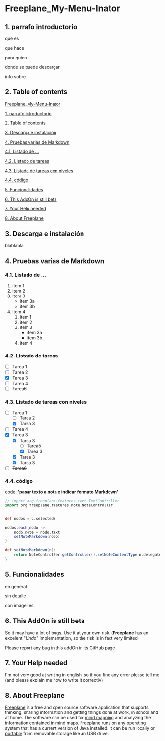 # Freeplane_My-Menu-Inator

## 1. parrafo introductorio

que es

que hace

para quien

donde se puede descargar

info sobre

## 2. Table of contents

[Freeplane_My-Menu-Inator](#Freeplane_My-Menu-Inator)

[1. parrafo introductorio](#1-parrafo-introductorio)

[2. Table of contents](#2-Table-of-contents)

[3. Descarga e instalación](#3-Descarga-e-instalación)

[4. Pruebas varias de Markdown](#4-Pruebas-varias-de-Markdown)

[4.1. Listado de ...](#41-Listado-de-)

[4.2. Listado de tareas](#42-Listado-de-tareas)

[4.3. Listado de tareas con niveles](#43-Listado-de-tareas-con-niveles)

[4.4. código](#44-código)

[5. Funcionalidades](#5-Funcionalidades)

[6. This AddOn is still beta](#6-This-AddOn-is-still-beta)

[7. Your Help needed](#7-Your-Help-needed)

[8. About Freeplane](#8-About-Freeplane)

## 3. Descarga e instalación

blablabla

## 4. Pruebas varias de Markdown

### 4.1. Listado de ...

1. item 1
1. item 2
1. item 3
   * item 3a
   * item 3b
1. item 4
   1. item 1
   1. item 2
   1. item 3
      * item 3a
      * item 3b
   1. item 4

### 4.2. Listado de tareas

- [ ] Tarea 1
- [ ] Tarea 2
- [x] Tarea 3
- [ ] Tarea 4
- [ ] <del>Tarea6</del>

### 4.3. Listado de tareas con niveles

- [ ] Tarea 1
   - [ ] Tarea 2
   - [x] Tarea 3
- [ ] Tarea 4
- [x] Tarea 3
   - [x] Tarea 3
      - [ ] <del>Tarea6</del>
      - [x] Tarea 3
   - [x] Tarea 3
   - [x] Tarea 3
- [ ] <del>Tarea6</del>

### 4.4. código

code: **'pasar texto a nota e indicar formato Markdown'**

```groovy
// import org.freeplane.features.text.TextController
import org.freeplane.features.note.NoteController


def nodos = c.selecteds

nodos.each{nodo ->
    nodo.note = nodo.text
    setNoteMarkdown(nodo)
}

def setNoteMarkdown(n){
    return NoteController.getController().setNoteContentType(n.delegate, 'markdown')
}
```

## 5. Funcionalidades

en general

sin detalle

con imágenes

## 6. This AddOn is still beta

So it may have a lot of bugs. Use it at your own risk. (**Freeplane** has an excelent "*Undo*" implementation, so the risk is in fact very limited)

Please report any bug in this addOn in its GitHub page

## 7. Your Help needed

I'm not very good at writing in english, so if you find any error please tell me (and please explain me how to write it correctly)

## 8. About Freeplane

[Freeplane](https://www.freeplane.org/wiki/index.php/Home) is a free and open source software application that supports thinking, sharing information and getting things done at work, in school and at home. The software can be used for [mind mapping](https://secure.wikimedia.org/wikipedia/en/wiki/Mind_map) and analyzing the information contained in mind maps. Freeplane runs on any operating system that has a current version of Java installed. It can be run locally or [portably](https://en.wikipedia.org/wiki/Portable_application) from removable storage like an USB drive.

